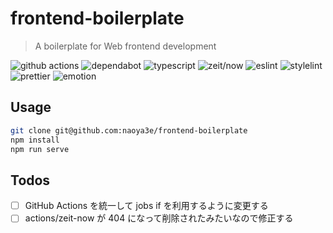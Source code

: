 # frontend-boilerplate

> A boilerplate for Web frontend development

![github actions](https://github.com/nazna/frontend-boilerplate/workflows/Build/badge.svg)
![dependabot](https://flat.badgen.net/badge/i/dependabot/0366d6?icon=dependabot&label)
![typescript](https://flat.badgen.net/badge/i/TypeScript/017acd?icon=typescript&label)
![zeit/now](https://flat.badgen.net/badge/i/zeit%2Fnow/000000?icon=now&label)
![eslint](https://flat.badgen.net/badge/linter/eslint/4b32c3)
![stylelint](https://flat.badgen.net/badge/linter/stylelint/263238)
![prettier](https://flat.badgen.net/badge/formatter/prettier/ff69b4)
![emotion](https://flat.badgen.net/badge/styling/emotion/d36ac2)

## Usage

```sh
git clone git@github.com:naoya3e/frontend-boilerplate
npm install
npm run serve
```

## Todos

- [ ] GitHub Actions を統一して jobs if を利用するように変更する
- [ ] actions/zeit-now が 404 になって削除されたみたいなので修正する
